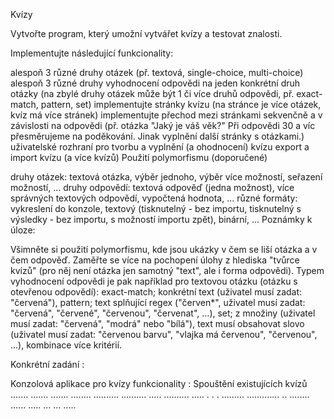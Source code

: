 Kvízy

Vytvořte program, který umožní vytvářet kvízy a testovat znalosti.

Implementujte následující funkcionality:

alespoň 3 různé druhy otázek (př. textová, single-choice, multi-choice)
alespoň 3 různé druhy vyhodnocení odpovědi na jeden konkrétní druh otázky (na zbylé druhy otázek může být 1 či více druhů odpovědi, př. exact-match, pattern, set)
implementujte stránky kvízu (na stránce je více otázek, kvíz má více stránek)
implementujte přechod mezi stránkami sekvenčně a v závislosti na odpovědi (př. otázka "Jaký je váš věk?" Při odpovědi 30 a víc přesměrujeme na poděkování. Jinak vyplnění další stránky s otázkami.)
uživatelské rozhraní pro tvorbu a vyplnění (a ohodnocení) kvízu
export a import kvízu (a více kvízů)
Použití polymorfismu (doporučené)

druhy otázek: textová otázka, výběr jednoho, výběr více možností, seřazení možností, ...
druhy odpovědí: textová odpověď (jedna možnost), více správných textových odpovědí, vypočtená hodnota, ...
různé formáty: vykreslení do konzole, textový (tisknutelný - bez importu, tisknutelný s výsledky - bez importu, s možností importu zpět), binární, ...
Poznámky k úloze:

Všimněte si použití polymorfismu, kde jsou ukázky v čem se liší otázka a v čem odpověď.
Zaměřte se více na pochopení úlohy z hlediska "tvůrce kvízů" (pro něj není otázka jen samotný "text", ale i forma odpovědi).
Typem vyhodnocení odpovědi je pak například pro textovou otázku (otázku s otevřenou odpovědí):
exact-match; konkrétní text (uživatel musí zadat: "červená"),
pattern; text splňující regex ("červen*", uživatel musí zadat: "červená", "červené", "červenou", "červenat", ...),
set; z množiny (uživatel musí zadat: "červená", "modrá" nebo "bílá"),
text musí obsahovat slovo (uživatel musí zadat: "červenou barvu", "vlajka má červenou", "červenou", ...),
kombinace více kritérií.

Konkrétní zadání :

Konzolová aplikace pro kvízy 
funkcionality : Spouštění existujících kvízů
.......
.......
.......
........
..........
..........
.....
..........
.....
.
.
.
.........
.............
..
........
......
.....
...
...
.....
















